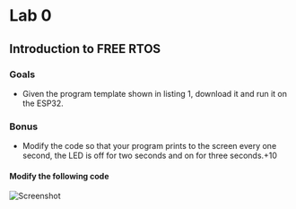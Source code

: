 # Lab 0
## Introduction to FREE RTOS
### Goals
* Given the program template shown in listing 1, download it and run it on the ESP32.

### Bonus
* Modify the code so that your program prints to the screen every one second, the LED is off for two seconds and on for three seconds.+10

#### Modify the following code
![Screenshot](/Lab_0_skeleton_code.png)
